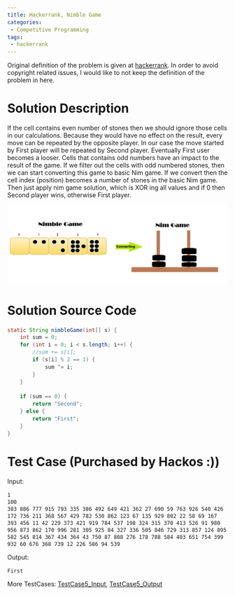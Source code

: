 ```yaml
---
title: Hackerrank, Nimble Game
categories:
 - Competitive Programming
tags:
 - hackerrank
---
```


Original definition of the problem is given at [hackerrank](https://www.hackerrank.com/challenges/nimble-game-1/problem). In order to avoid copyright related issues, I would like to not keep the definition of the problem in here.

# Solution Description
If the cell contains even number of stones then we should ignore those cells in our calculations. Because they would have no effect on the result, every move can be repeated by the opposite player. In our case the move started by First player will be repeated by Second player. Eventually First user becomes a looser. Cells that contains odd numbers have an impact to the result of the game. If we filter out the cells with odd numbered stones, then we can start converting this game to basic Nim game. If we convert then the cell index (position) becomes a number of stones in the basic Nim game. Then just apply nim game solution, which is XOR ing all values and if 0 then Second player wins, otherwise First player.

![NoImage](/assets/images/NimbleGameToNimGame.png)


# Solution Source Code

```java
static String nimbleGame(int[] s) {
    int sum = 0;
    for (int i = 0; i < s.length; i++) {
        //sum += s[i];
        if (s[i] % 2 == 1) {
            sum ^= i;            
        }
    }

    if (sum == 0) {
        return "Second";
    } else {
        return "First";
    }
}
```

# Test Case (Purchased by Hackos :))
Input:
```
1
100
383 886 777 915 793 335 386 492 649 421 362 27 690 59 763 926 540 426 172 736 211 368 567 429 782 530 862 123 67 135 929 802 22 58 69 167 393 456 11 42 229 373 421 919 784 537 198 324 315 370 413 526 91 980 956 873 862 170 996 281 305 925 84 327 336 505 846 729 313 857 124 895 582 545 814 367 434 364 43 750 87 808 276 178 788 584 403 651 754 399 932 60 676 368 739 12 226 586 94 539
```
Output:
```
First
```

More TestCases:
[TestCase5_Input](https://hr-testcases-us-east-1.s3.amazonaws.com/21906/input05.txt?AWSAccessKeyId=AKIAJ4WZFDFQTZRGO3QA&Expires=1527475408&Signature=zfFl7i32nm2fo4eLYYrLTpG30oo%3D&response-content-type=text%2Fplain), 
[TestCase5_Output](https://hr-testcases-us-east-1.s3.amazonaws.com/21906/output05.txt?AWSAccessKeyId=AKIAJ4WZFDFQTZRGO3QA&Expires=1527475381&Signature=R1wjEZhw81uJ%2FSYhvvUOERb8Exw%3D&response-content-type=text%2Fplain)
